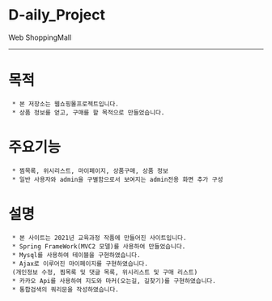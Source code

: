 # D-aily_Project
Web ShoppingMall 
***
# 목적
```
 * 본 저장소는 웹쇼핑몰프로젝트입니다.
 * 상품 정보를 얻고, 구매를 할 목적으로 만들었습니다.
```
# 주요기능
```
 * 찜목록, 위시리스트, 마이페이지, 상품구매, 상품 정보
 * 일반 사용자와 admin을 구별함으로서 보여지는 admin전용 화면 추가 구성
```
# 설명
```
 * 본 사이트는 2021년 교육과정 작품에 만들어진 사이트입니다.
 * Spring FrameWork(MVC2 모델)를 사용하여 만들었습니다.
 * Mysql를 사용하여 테이블을 구현하였습니다.
 * Ajax로 이루어진 마이페이지를 구현하였습니다.
 (개인정보 수정, 찜목록 및 댓글 목록, 위시리스트 및 구매 리스트)
 * 카카오 Api를 사용하여 지도와 마커(오는길, 길찾기)를 구현하였습니다.
 * 통합검색의 쿼리문을 작성하였습니다.
```

